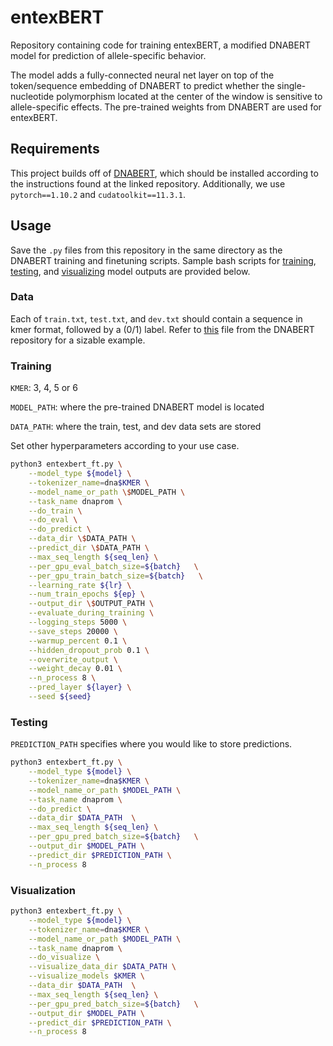 # entexBERT

Repository containing code for training entexBERT, a modified DNABERT model for prediction of allele-specific behavior.

The model adds a fully-connected neural net layer on top of the token/sequence embedding of DNABERT to predict whether the single-nucleotide polymorphism located at the center of the window is sensitive to allele-specific effects. The pre-trained weights from DNABERT are used for entexBERT.

## Requirements

This project builds off of [DNABERT](https://github.com/jerryji1993/DNABERT), which should be installed according to the instructions found at the linked repository. Additionally, we use `pytorch==1.10.2` and `cudatoolkit==11.3.1`.

## Usage

Save the `.py` files from this repository in the same directory as the DNABERT training and finetuning scripts. Sample bash scripts for [training](#training), [testing](#testing), and [visualizing](#visualization) model outputs are provided below.

### Data

Each of `train.txt`, `test.txt`, and `dev.txt` should contain a sequence in kmer format, followed by a (0/1) label. Refer to [this](https://github.com/jerryji1993/DNABERT/blob/master/examples/sample_data/pre/6_3k.txt) file from the DNABERT repository for a sizable example.

### Training

`KMER`: 3, 4, 5 or 6

`MODEL_PATH`: where the pre-trained DNABERT model is located

`DATA_PATH`: where the train, test, and dev data sets are stored

Set other hyperparameters according to your use case.

```bash
python3 entexbert_ft.py \
    --model_type ${model} \
    --tokenizer_name=dna$KMER \
    --model_name_or_path \$MODEL_PATH \
    --task_name dnaprom \
    --do_train \
    --do_eval \
    --do_predict \
    --data_dir \$DATA_PATH \
    --predict_dir \$DATA_PATH \
    --max_seq_length ${seq_len} \
    --per_gpu_eval_batch_size=${batch}   \
    --per_gpu_train_batch_size=${batch}   \
    --learning_rate ${lr} \
    --num_train_epochs ${ep} \
    --output_dir \$OUTPUT_PATH \
    --evaluate_during_training \
    --logging_steps 5000 \
    --save_steps 20000 \
    --warmup_percent 0.1 \
    --hidden_dropout_prob 0.1 \
    --overwrite_output \
    --weight_decay 0.01 \
    --n_process 8 \
    --pred_layer ${layer} \
    --seed ${seed}
```

### Testing

`PREDICTION_PATH` specifies where you would like to store predictions.

```bash
python3 entexbert_ft.py \
    --model_type ${model} \
    --tokenizer_name=dna$KMER \
    --model_name_or_path $MODEL_PATH \
    --task_name dnaprom \
    --do_predict \
    --data_dir $DATA_PATH  \
    --max_seq_length ${seq_len} \
    --per_gpu_pred_batch_size=${batch}   \
    --output_dir $MODEL_PATH \
    --predict_dir $PREDICTION_PATH \
    --n_process 8
```

### Visualization

```bash
python3 entexbert_ft.py \
    --model_type ${model} \
    --tokenizer_name=dna$KMER \
    --model_name_or_path $MODEL_PATH \
    --task_name dnaprom \
    --do_visualize \
    --visualize_data_dir $DATA_PATH \
    --visualize_models $KMER \
    --data_dir $DATA_PATH  \
    --max_seq_length ${seq_len} \
    --per_gpu_pred_batch_size=${batch}   \
    --output_dir $MODEL_PATH \
    --predict_dir $PREDICTION_PATH \
    --n_process 8
```
